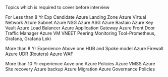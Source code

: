 Topics which is required to cover before interview

For Less than 8 Yr Exp Candidate
Azure Landing Zone
Azure Virtual Network
Azure Subnet
Azure NSG
Azure ASG
Azure Bastain
Azure Key Vault
Azure Load Balancer
Azure Application Gateway
Azure Front Door
Traffic Manager
Azure VM
VNEET Peering
Monitoring Tool-Prometheus, Grafana, Grafana Loki

More than 8 Yr Experience
Above one
HUB and Spoke model
Azure Firewall
Azure UDR (Routers)
Azure WAF


More than 10 Yr experience
Aove one 
Azure Policies
Azure VMSS
Azure Site recovery
Azure backup
Azure Migration
Azure Governance Policies


